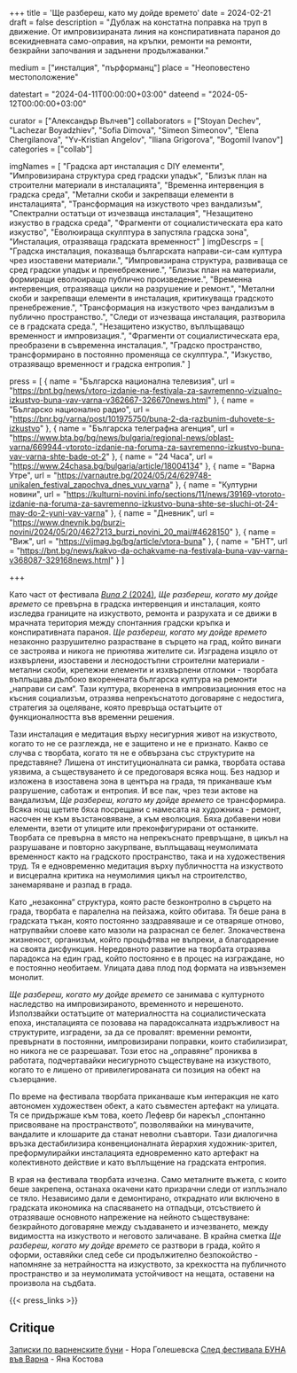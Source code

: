 +++
title = 'Ще разбереш, като му дойде времето'
date = 2024-02-21
draft = false
description = "Дублаж на констатна поправка на труп в движение. От импровизираната линия на конспиративната параноя до всекидневната само-оправия, на  кръпки, ремонти на ремонти, безкрайни започвания и задънени продължаванки."


medium = ["инсталция", "пърформанц"]
place = "Неоповестено местоположение"

datestart = "2024-04-11T00:00:00+03:00"
dateend = "2024-05-12T00:00:00+03:00"

curator = ["Александър Вълчев"]
collaborators = ["Stoyan Dechev", "Lachezar Boyadzhiev", "Sofia Dimova", "Simeon Simeonov", "Elena Chergilanova", "Yv-Kristian Angelov", "Iliana Grigorova", "Bogomil Ivanov"]
categories = ["collab"]

imgNames = [
  "Градска арт инсталация с DIY елементи",
  "Импровизирана структура сред градски упадък",
  "Близък план на строителни материали в инсталацията",
  "Временна интервенция в градска среда",
  "Метални скоби и закрепващи елементи в инсталацията",
  "Трансформация на изкуството чрез вандализъм",
  "Спектрални остатъци от изчезваща инсталация",
  "Незащитено изкуство в градска среда",
  "Фрагменти от социалистическата ера като изкуство",
  "Еволюираща скулптура в запустяла градска зона",
  "Инсталация, отразяваща градската временност"
]
imgDescrps = [
  "Градска инсталация, показваща българската направи-си-сам култура чрез изоставени материали.",
  "Импровизирана структура, развиваща се сред градски упадък и пренебрежение.",
  "Близък план на материали, формиращи еволюиращо публично произведение.",
  "Временна интервенция, отразяваща цикли на разрушение и ремонт.",
  "Метални скоби и закрепващи елементи в инсталация, критикуваща градското пренебрежение.",
  "Трансформация на изкуството чрез вандализъм в публично пространство.",
  "Следи от изчезваща инсталация, разтворила се в градската среда.",
  "Незащитено изкуство, въплъщаващо временност и импровизация.",
  "Фрагменти от социалистическата ера, преобразени в съвременна инсталация.",
  "Градско пространство, трансформирано в постоянно променяща се скулптура.",
  "Изкуство, отразяващо временност и градска ентропия."
]

press = [
  { name = "Българска национална телевизия", url = "https://bnt.bg/news/vtoro-izdanie-na-festivala-za-savremenno-vizualno-izkustvo-buna-vav-varna-v362667-326670news.html" },
  { name = "Българско национално радио", url = "https://bnr.bg/varna/post/101975750/buna-2-da-razbunim-duhovete-s-izkustvo" },
  { name = "Българска телеграфна агенция", url = "https://www.bta.bg/bg/news/bulgaria/regional-news/oblast-varna/669944-vtoroto-izdanie-na-foruma-za-savremenno-izkustvo-buna-vav-varna-shte-bade-ot-2" },
  { name = "24 Часа", url = "https://www.24chasa.bg/bulgaria/article/18004134" },
  { name = "Варна Утре", url = "https://varnautre.bg/2024/05/24/629748-unikalen_festival_zapochva_dnes_vuv_varna" },
  { name = "Културни новини", url = "https://kulturni-novini.info/sections/11/news/39169-vtoroto-izdanie-na-foruma-za-savremenno-izkustvo-buna-shte-se-sluchi-ot-24-may-do-2-yuni-vav-varna" },
  { name = "Дневник", url = "https://www.dnevnik.bg/burzi-novini/2024/05/20/4627213_burzi_novini_20_mai/#4628150" },
  { name = "Виж", url = "https://vijmag.bg/bg/article/vtora-buna" },
  { name = "БНТ", url = "https://bnt.bg/news/kakvo-da-ochakvame-na-festivala-buna-vav-varna-v368087-329168news.html" }
]

+++

Като част от фестивала [_Buna 2_ (2024)](https://bunavarna.com/en/programme/#urbaninterventions), _Ще разбереш, когато му дойде времето_ се превърна в градска интервенция и инсталация, която изследва границите на изкуството, ремонта и разрухата и се движи в мрачната територия между спонтанния градски кръпка и конспиративната параноя. _Ще разбереш, когато му дойде времето_ незаконно разрушително разрастване в сърцето на град, който винаги се застроява и никога не приютява жителите си. Изградена изцяло от изхвърлени, изоставени и леснодостъпни строителни материали - метални скоби, крепежни елементи и изхвърлени отломки - творбата въплъщава дълбоко вкоренената българска култура на ремонти „направи си сам“. Тази култура, вкоренена в импровизационния етос на късния социализъм, отразява непрекъснатото договаряне с недостига, стратегия за оцеляване, която превръща остатъците от функционалността във временни решения.

Тази инсталация е медитация върху несигурния живот на изкуството, когато то не се разглежда, не е защитено и не е признато. Какво се случва с творбата, когато тя не е обвързана със структурите на представяне? Лишена от институционалната си рамка, творбата остава уязвима, а съществуването ѝ се предоговаря всяка нощ. Без надзор и изложена в изоставена зона в центъра на града, тя приканваше към разрушение, саботаж и ентропия. И все пак, чрез тези актове на вандализъм, _Ще разбереш, когато му дойде времето_ се трансформира. Всяка нощ щетите бяха посрещани с намесата на художника - ремонт, насочен не към възстановяване, а към еволюция. Бяха добавени нови елементи, взети от улиците или преконфигурирани от останките. Творбата се превърна в място на непрекъснато превръщане, в цикъл на разрушаване и повторно закурпване, въплъщаващ неумолимата временност както на градското пространство, така и на художествения труд. Тя е едновременно медитация върху публичността на изкуството и висцерална критика на неумолимия цикъл на строителство, занемаряване и разпад в града.

Като „незаконна“ структура, която расте безконтролно в сърцето на града, творбата е паралелна на пейзажа, който обитава. Тя беше рана в градската тъкан, която постоянно заздравяваше и се отваряше отново, натрупвайки слоеве като мазоли на разраснал се белег. Злокачествена жизненост, организъм, който процъфтява не въпреки, а благодарение на своята дисфункция. Нередовното развитие на творбата отразява парадокса на един град, който постоянно е в процес на изграждане, но е постоянно необитаем. Улицата дава плод под формата на извънземен монолит.

_Ще разбереш, когато му дойде времето_ се занимава с културното наследство на импровизираното, временното и нерешеното. Използвайки остатъците от материалността на социалистическата епоха, инсталацията се позовава на парадоксалната издръжливост на структурите, изградени, за да се провалят: временни ремонти, превърнати в постоянни, импровизирани поправки, които стабилизират, но никога не се разрешават. Този етос на „оправяне“ прониква в работата, подчертавайки несигурното съществуване на изкуството, когато то е лишено от привилегированата си позиция на обект на съзерцание.

По време на фестивала творбата приканваше към интеракция не като автономен художествен обект, а като съвместен артефакт на улицата. Тя се придържаше към това, което Лефевр би нарекъл „спонтанно присвояване на пространството“, позволявайки на минувачите, вандалите и клошарите да станат неволни съавтори. Тази диалогична връзка дестабилизира конвенционалната йерархия художник-зрител, преформулирайки инсталацията едновременно като артефакт на колективното действие и като въплъщение на градската ентропия.

В края на фестивала творбата изчезна. Само металните въжета, с които беше закрепена, останаха окачени като призрачни следи от изплъзнало се тяло. Независимо дали е демонтирано, откраднато или включено в градската икономика на спасяването на отпадъци, отсъствието ѝ отразяваше основното напрежение на нейното съществуване: безкрайното договаряне между създаването и изчезването, между видимостта на изкуството и неговото заличаване. В крайна сметка _Ще разбереш, когато му дойде времето_ се разтвори в града, който я оформи, оставяйки след себе си продължително безпокойство - напомняне за нетрайността на изкуството, за крехкостта на публичното пространство и за неумолимата устойчивост на нещата, оставени на произвола на съдбата.

{{< press_links >}}

## Critique
[Записки по варненските буни](https://kultura.bg/web/%d0%b7%d0%b0%d0%bf%d0%b8%d1%81%d0%ba%d0%b8-%d0%bf%d0%be-%d0%b2%d0%b0%d1%80%d0%bd%d0%b5%d0%bd%d1%81%d0%ba%d0%b8%d1%82%d0%b5-%d0%b1%d1%83%d0%bd%d0%b8/) - Нора Голешевска 
[След фестивала БУНА във Варна](https://kultura.bg/web/%D1%81%D0%BB%D0%B5%D0%B4-%D1%84%D0%B5%D1%81%D1%82%D0%B8%D0%B2%D0%B0%D0%BB%D0%B0-%D0%B1%D1%83%D0%BD%D0%B0-%D0%B2%D1%8A%D0%B2-%D0%B2%D0%B0%D1%80%D0%BD%D0%B0/) - Яна Костова 
